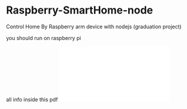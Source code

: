# Raspberry-SmartHome-node
Control Home By Raspberry arm device with nodejs (graduation project)

you should run on raspberry pi 

all info inside this pdf
![pdf](1.pdf)
